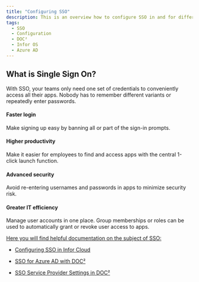 ```yaml
---
title: "Configuring SSO"
description: This is an overview how to configure SSO in and for different environments. From Infor Cloud to Azure Active Directory. All links are to be found here.
tags:
  - SSO
  - Configuration
  - DOC²
  - Infor OS
  - Azure AD
---
```


## What is Single Sign On?
With SSO, your teams only need one set of credentials to conveniently access all their apps. Nobody has to remember different variants or repeatedly enter passwords.

#### Faster login
Make signing up easy by banning all or part of the sign-in prompts.

#### Higher productivity
Make it easier for employees to find and access apps with the central 1-click launch function.

#### Advanced security
Avoid re-entering usernames and passwords in apps to minimize security risk.

#### Greater IT efficiency
Manage user accounts in one place. Group memberships or roles can be used to automatically grant or revoke user access to apps.


<ins>Here you will find helpful documentation on the subject of SSO:</ins>

* [Configuring SSO in Infor Cloud](/doc2/doc2-with-infor/configuring-sso-in-cloud/)

* [SSO for Azure AD with DOC²](/doc2/SSO/SSO-for-Azure-AD/)

* [SSO Service Provider Settings in DOC²](/doc2/settings-sso-settings/)